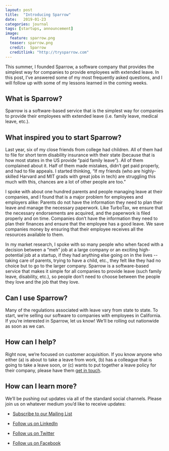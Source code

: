 ```yaml
---
layout: post
title:  "Introducing Sparrow"
date:   2019-01-23
categories: journal
tags: [startups, announcement]
image:
  feature: sparrow.png
  teaser: sparrow.png
  credit:  Sparrow
  creditlink: "http://trysparrow.com"
---
```

<p class="intro"><span class="dropcap">T</span>his summer, I founded Sparrow, a software company that provides the simplest way for companies to provide employees with extended leave. In this post, I’ve answered some of my most frequently asked questions, and I will follow up with some of my lessons learned in the coming weeks. 

## What is Sparrow? 

Sparrow is a software-based service that is the simplest way for companies to provide their employees with extended leave (i.e. family leave, medical leave, etc.). 

## What inspired you to start Sparrow? 

Last year, six of my close friends from college had children. All of them had to file for short term disability insurance with their state (because that is how most states in the US provide “paid family leave”). All of them complained about it. Half of them made mistakes, didn’t get paid properly, and had to file appeals. I started thinking, “If my friends (who are highly-skilled Harvard and MIT grads with great jobs in tech) are struggling this much with this, chances are a lot of other people are too.” 

I spoke with about one hundred parents and people managing leave at their companies, and I found that is a major problem for employees and employers alike: 
Parents do not have the information they need to plan their leave and manage the necessary paperwork. Like TurboTax, we ensure that the necessary endorsements are acquired, and the paperwork is filed properly and on time. 
Companies don’t have the information they need to plan their finances and ensure that the employee has a good leave. We save companies money by ensuring that their employee receives all the resources available to them. 

In my market research, I spoke with so many people who when faced with a decision between a “meh” job at a large company or an exciting high-potential job at a startup, if they had anything else going on in the lives -- taking care of parents, trying to have a child, etc., they felt like they had no choice but to go to the larger company. Sparrow is a software-based service that makes it simple for all companies to provide leave (such family leave, disability, etc.), so people don’t need to choose between the people they love and the job that they love. 

## Can I use Sparrow? 

Many of the regulations associated with leave vary from state to state. To start, we’re selling our software to companies with employees in California. If you’re interested in Sparrow, let us know! We’ll be rolling out nationwide as soon as we can. 

## How can I help? 

Right now, we’re focused on customer acquisition. If you know anyone who either (a) is about to take a leave from work, (b) has a colleague that is going to take a leave soon, or (c) wants to put together a leave policy for their company, please have them [get in touch](https://trysparrow.com/#signup). 

## How can I learn more? 

We’ll be pushing out updates via all of the standard social channels. Please join us on whatever medium you’d like to receive updates: 

* [Subscribe to our Mailing List](https://trysparrow.com/#signup)

* [Follow us on LinkedIn](https://www.linkedin.com/company/trysparrow/) 

* [Follow us on Twitter](https://twitter.com/TrySparrowHQ) 

* [Follow us on Facebook](https://www.facebook.com/TrySparrowHQ/) 



